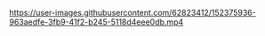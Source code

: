 

https://user-images.githubusercontent.com/62823412/152375936-963aedfe-3fb9-41f2-b245-5118d4eee0db.mp4

